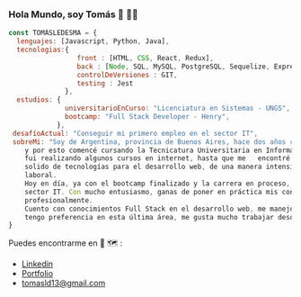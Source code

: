 ### Hola Mundo, soy Tomás 👋 👨‍💻

```javascript
const TOMÁSLEDESMA = {
  lenguajes: [Javascript, Python, Java],
  tecnologias:{
                 front : [HTML, CSS, React, Redux], 
                 back : [Node, SQL, MySQL, PostgreSQL, Sequelize, Express], 
                 controlDeVersiones : GIT, 
                 testing : Jest
              },
  estudios: {
              universitarioEnCurso: "Licenciatura en Sistemas - UNGS",
              bootcamp: "Full Stack Developer - Henry",
            },
 desafíoActual: "Conseguir mi primero empleo en el sector IT",
 sobreMi: "Soy de Argentina, provincia de Buenos Aires, hace dos años conocí la programación y me quedé fascinado con esta
    y por esto comencé cursando la Tecnicatura Universitaria en Informática, aprendiendo en esta Python y Java. Al mismo tiempo
    fui realizando algunos cursos en internet, hasta que me   encontré con Henry, el cual ofrecía el aprendizaje de un stack 
    solido de tecnologías para el desarrollo web, de una manera intensiva, por lo que este iba a agilizar mi inserción en el sector
    laboral.
    Hoy en día, ya con el bootcamp finalizado y la carrera en proceso, estoy en busca de mi primera experiencia laboral en el 
    sector IT. Con mucho entusiasmo, ganas de poner en práctica mis conocimientos, de seguir aprendiendo y creciendo 
    profesionalmente.
    Cuento con conocimientos Full Stack en el desarrollo web, me manejo tanto en la parte del FrontEnd como del BackEnd, aunque 
    tengo preferencia en esta última área, me gusta mucho trabajar desde el lado del servidor y las bases de datos."
}
```
Puedes encontrarme en 📱 🗺️ :
- [Linkedin](https://www.linkedin.com/in/ptomasledesma/)
- [Portfolio](https://tomas-ledesma.vercel.app/)
- tomasld13@gmail.com
<!--
**tomasld13/tomasld13** is a ✨ _special_ ✨ repository because its `README.md` (this file) appears on your GitHub profile.

Here are some ideas to get you started:

- 🔭 I’m currently working on ...
- 🌱 I’m currently learning ...
- 👯 I’m looking to collaborate on ...
- 🤔 I’m looking for help with ...
- 💬 Ask me about ...
- 📫 How to reach me: ...
- 😄 Pronouns: ...
- ⚡ Fun fact: ...
-->
